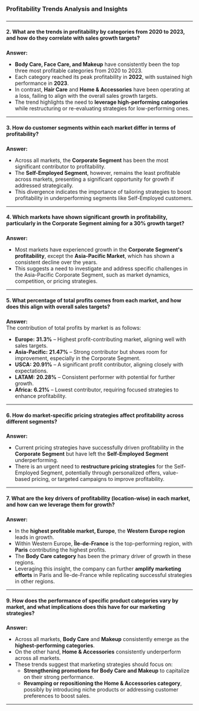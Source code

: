 ###  Profitability Trends Analysis and Insights

### 

* * *

#### 2\. What are the trends in profitability by categories from 2020 to 2023, and how do they correlate with sales growth targets?

### 

**Answer:**

*   **Body Care, Face Care, and Makeup** have consistently been the top three most profitable categories from 2020 to 2023.
*   Each category reached its peak profitability in **2022**, with sustained high performance in **2023**.
*   In contrast, **Hair Care** and **Home & Accessories** have been operating at a loss, failing to align with the overall sales growth targets.
*   The trend highlights the need to **leverage high-performing categories** while restructuring or re-evaluating strategies for low-performing ones.

* * *

#### 3\. How do customer segments within each market differ in terms of profitability?

### 

**Answer:**

*   Across all markets, the **Corporate Segment** has been the most significant contributor to profitability.
*   The **Self-Employed Segment**, however, remains the least profitable across markets, presenting a significant opportunity for growth if addressed strategically.
*   This divergence indicates the importance of tailoring strategies to boost profitability in underperforming segments like Self-Employed customers.

* * *

#### 4\. Which markets have shown significant growth in profitability, particularly in the Corporate Segment aiming for a 30% growth target?

### 

**Answer:**

*   Most markets have experienced growth in the **Corporate Segment's profitability**, except the **Asia-Pacific Market**, which has shown a consistent decline over the years.
*   This suggests a need to investigate and address specific challenges in the Asia-Pacific Corporate Segment, such as market dynamics, competition, or pricing strategies.

* * *

#### 5\. What percentage of total profits comes from each market, and how does this align with overall sales targets?

### 

**Answer:**  
The contribution of total profits by market is as follows:

*   **Europe:** **31.3%** – Highest profit-contributing market, aligning well with sales targets.
*   **Asia-Pacific:** **21.47%** – Strong contributor but shows room for improvement, especially in the Corporate Segment.
*   **USCA:** **20.91%** – A significant profit contributor, aligning closely with expectations.
*   **LATAM:** **20.28%** – Consistent performer with potential for further growth.
*   **Africa:** **6.21%** – Lowest contributor, requiring focused strategies to enhance profitability.

* * *

#### 6\. How do market-specific pricing strategies affect profitability across different segments?

### 

**Answer:**

*   Current pricing strategies have successfully driven profitability in the **Corporate Segment** but have left the **Self-Employed Segment** underperforming.
*   There is an urgent need to **restructure pricing strategies** for the Self-Employed Segment, potentially through personalized offers, value-based pricing, or targeted campaigns to improve profitability.

* * *

#### 7\. What are the key drivers of profitability (location-wise) in each market, and how can we leverage them for growth?

### 

**Answer:**

*   In the **highest profitable market, Europe**, the **Western Europe region** leads in growth.
*   Within Western Europe, **Île-de-France** is the top-performing region, with **Paris** contributing the highest profits.
*   The **Body Care category** has been the primary driver of growth in these regions.
*   Leveraging this insight, the company can further **amplify marketing efforts** in Paris and Île-de-France while replicating successful strategies in other regions.

* * *

#### 9\. How does the performance of specific product categories vary by market, and what implications does this have for our marketing strategies?

### 

**Answer:**

*   Across all markets, **Body Care** and **Makeup** consistently emerge as the **highest-performing categories**.
*   On the other hand, **Home & Accessories** consistently underperform across all markets.
*   These trends suggest that marketing strategies should focus on:
    *   **Strengthening promotions for Body Care and Makeup** to capitalize on their strong performance.
    *   **Revamping or repositioning the Home & Accessories category**, possibly by introducing niche products or addressing customer preferences to boost sales.

* * *

###
